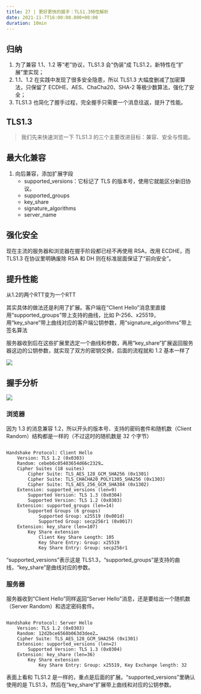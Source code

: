 ```yaml
---
title: 27 | 更好更快的握手：TLS1.3特性解析
date: 2021-11-7T16:00:00.000+00:00
duration: 10min
---
```


## 归纳

1. 为了兼容 1.1、1.2 等“老”协议，TLS1.3 会“伪装”成 TLS1.2，新特性在“扩展”里实现；
2. 1.1、1.2 在实践中发现了很多安全隐患，所以 TLS1.3 大幅度删减了加密算法，只保留了 ECDHE、AES、ChaCha20、SHA-2 等极少数算法，强化了安全；
3. TLS1.3 也简化了握手过程，完全握手只需要一个消息往返，提升了性能。

## TLS1.3

> 我们先来快速浏览一下 TLS1.3 的三个主要改进目标：兼容、安全与性能。

## 最大化兼容

1. 向后兼容，添加扩展字段
   - supported_versions：它标记了 TLS 的版本号，使用它就能区分新旧协议。
   - supported_groups
   - key_share
   - signature_algorithms
   - server_name
   
## 强化安全

现在主流的服务器和浏览器在握手阶段都已经不再使用 RSA，改用 ECDHE，而 TLS1.3 在协议里明确废除 RSA 和 DH 则在标准层面保证了“前向安全”。

## 提升性能

从1.2的两个RTT变为一个RTT

其实具体的做法还是利用了扩展。客户端在“Client Hello”消息里直接用“supported_groups”带上支持的曲线，比如 P-256、x25519，用“key_share”带上曲线对应的客户端公钥参数，用“signature_algorithms”带上签名算法

服务器收到后在这些扩展里选定一个曲线和参数，再用“key_share”扩展返回服务器这边的公钥参数，就实现了双方的密钥交换，后面的流程就和 1.2 基本一样了

![](https://static001.geekbang.org/resource/image/4d/b0/4d1df4d07dbb1c2500fc4ea69ecf7ab0.png)

## 握手分析

![](https://static001.geekbang.org/resource/image/7a/db/7a2bc39fdbb421cf72a01e887e9156db.png)

### 浏览器

因为 1.3 的消息兼容 1.2，所以开头的版本号、支持的密码套件和随机数（Client Random）结构都是一样的（不过这时的随机数是 32 个字节）

```

Handshake Protocol: Client Hello
    Version: TLS 1.2 (0x0303)
    Random: cebeb6c05403654d66c2329…
    Cipher Suites (18 suites)
        Cipher Suite: TLS_AES_128_GCM_SHA256 (0x1301)
        Cipher Suite: TLS_CHACHA20_POLY1305_SHA256 (0x1303)
        Cipher Suite: TLS_AES_256_GCM_SHA384 (0x1302)
    Extension: supported_versions (len=9)
        Supported Version: TLS 1.3 (0x0304)
        Supported Version: TLS 1.2 (0x0303)
    Extension: supported_groups (len=14)
        Supported Groups (6 groups)
            Supported Group: x25519 (0x001d)
            Supported Group: secp256r1 (0x0017)
    Extension: key_share (len=107)
        Key Share extension
            Client Key Share Length: 105
            Key Share Entry: Group: x25519
            Key Share Entry: Group: secp256r1

```

“supported_versions”表示这是 TLS1.3，“supported_groups”是支持的曲线，“key_share”是曲线对应的参数。

### 服务器

服务器收到“Client Hello”同样返回“Server Hello”消息，还是要给出一个随机数（Server Random）和选定密码套件。

```

Handshake Protocol: Server Hello
    Version: TLS 1.2 (0x0303)
    Random: 12d2bce6568b063d3dee2…
    Cipher Suite: TLS_AES_128_GCM_SHA256 (0x1301)
    Extension: supported_versions (len=2)
        Supported Version: TLS 1.3 (0x0304)
    Extension: key_share (len=36)
        Key Share extension
            Key Share Entry: Group: x25519, Key Exchange length: 32

```

表面上看和 TLS1.2 是一样的，重点是后面的扩展。“supported_versions”里确认使用的是 TLS1.3，然后在“key_share”扩展带上曲线和对应的公钥参数。